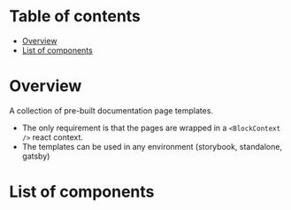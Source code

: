 # Table of contents

-   [Overview](#overview)
-   [List of components](#list-of-components)

# Overview

A collection of pre-built documentation page templates.

-   The only requirement is that the pages are wrapped in a `<BlockContext />` react context.
-   The templates can be used in any environment (storybook, standalone, gatsby)

# List of components

<react-docgen-typescript path="./src" />

<!-- START-REACT-DOCGEN-TYPESCRIPT -->

<!-- END-REACT-DOCGEN-TYPESCRIPT -->
